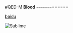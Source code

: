 #QED-M
**Blood**
--------======

[baidu](http://www.baidu.com)

![Sublime](http://img3.douban.com/lpic/s11096369.jpg)
